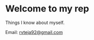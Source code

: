 # Welcome to my rep
Things I know about myself.

Email: [rvteja92@gmail.com](mailto:rvteja92@gmail.com)